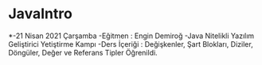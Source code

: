 # JavaIntro
*-21 Nisan 2021 Çarşamba
-Eğitmen : Engin Demiroğ
-Java Nitelikli Yazılım Geliştirici Yetiştirme Kampı
-Ders İçeriği : Değişkenler, Şart Blokları, Diziler, Döngüler, Değer ve Referans Tipler Öğrenildi. 
